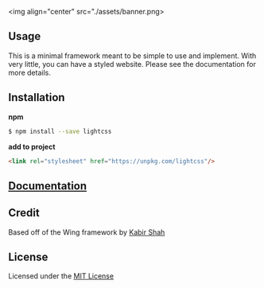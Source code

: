 <img align="center" src="./assets/banner.png>

## Usage

This is a minimal framework meant to be simple to use and implement. With very little, you can have a styled website. Please see the documentation for more details.

## Installation

**npm**

```sh
$ npm install --save lightcss
```

**add to project**

```html
<link rel="stylesheet" href="https://unpkg.com/lightcss"/>
```

## [Documentation](https://nauleau.io/light/)

## Credit

Based off of the Wing framework by [Kabir Shah](https://kabir.sh)

## License

Licensed under the [MIT License](/license)